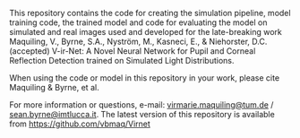 This repository contains the code for creating the simulation pipeline, model training code, the trained model and code for evaluating the model on simulated and real images used and developed for the late-breaking work Maquiling, V., Byrne, S.A., Nyström, M., Kasneci, E., & Niehorster, D.C. (accepted) V-ir-Net: A Novel Neural Network for Pupil and Corneal Reflection Detection trained on Simulated Light Distributions.

When using the code or model in this repository in your work, please cite Maquiling & Byrne, et al.

For more information or questions, e-mail: virmarie.maquiling@tum.de / sean.byrne@imtlucca.it. The latest version of this repository is available from https://github.com/vbmaq/Virnet
